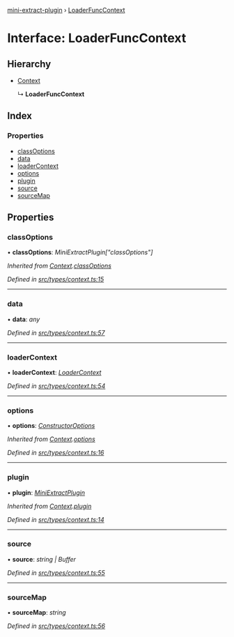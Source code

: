 [mini-extract-plugin](../README.md) › [LoaderFuncContext](loaderfunccontext.md)

# Interface: LoaderFuncContext

## Hierarchy

* [Context](context.md)

  ↳ **LoaderFuncContext**

## Index

### Properties

* [classOptions](loaderfunccontext.md#classoptions)
* [data](loaderfunccontext.md#data)
* [loaderContext](loaderfunccontext.md#loadercontext)
* [options](loaderfunccontext.md#options)
* [plugin](loaderfunccontext.md#plugin)
* [source](loaderfunccontext.md#source)
* [sourceMap](loaderfunccontext.md#sourcemap)

## Properties

###  classOptions

• **classOptions**: *MiniExtractPlugin["classOptions"]*

*Inherited from [Context](context.md).[classOptions](context.md#classoptions)*

*Defined in [src/types/context.ts:15](https://github.com/JuroOravec/mini-extract-plugin/blob/b97da5f/src/types/context.ts#L15)*

___

###  data

• **data**: *any*

*Defined in [src/types/context.ts:57](https://github.com/JuroOravec/mini-extract-plugin/blob/b97da5f/src/types/context.ts#L57)*

___

###  loaderContext

• **loaderContext**: *[LoaderContext](../README.md#loadercontext)*

*Defined in [src/types/context.ts:54](https://github.com/JuroOravec/mini-extract-plugin/blob/b97da5f/src/types/context.ts#L54)*

___

###  options

• **options**: *[ConstructorOptions](../README.md#constructoroptions)*

*Inherited from [Context](context.md).[options](context.md#options)*

*Defined in [src/types/context.ts:16](https://github.com/JuroOravec/mini-extract-plugin/blob/b97da5f/src/types/context.ts#L16)*

___

###  plugin

• **plugin**: *[MiniExtractPlugin](miniextractplugin.md)*

*Inherited from [Context](context.md).[plugin](context.md#plugin)*

*Defined in [src/types/context.ts:14](https://github.com/JuroOravec/mini-extract-plugin/blob/b97da5f/src/types/context.ts#L14)*

___

###  source

• **source**: *string | Buffer*

*Defined in [src/types/context.ts:55](https://github.com/JuroOravec/mini-extract-plugin/blob/b97da5f/src/types/context.ts#L55)*

___

###  sourceMap

• **sourceMap**: *string*

*Defined in [src/types/context.ts:56](https://github.com/JuroOravec/mini-extract-plugin/blob/b97da5f/src/types/context.ts#L56)*
